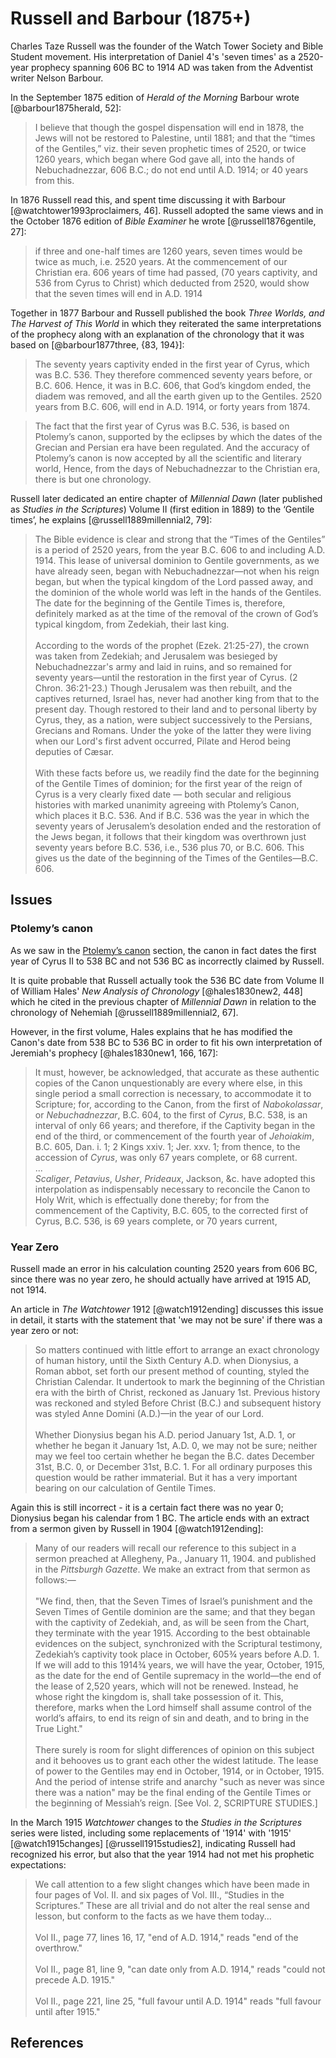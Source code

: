 # Russell and Barbour (1875+)

Charles Taze Russell was the founder of the Watch Tower Society and Bible Student movement. His interpretation of Daniel
4's 'seven times' as a 2520-year prophecy spanning 606 BC to 1914 AD was taken from the Adventist writer Nelson Barbour.

In the September 1875 edition of _Herald of the Morning_ Barbour wrote [@barbour1875herald, 52]:

> I believe that though the gospel dispensation will end in 1878, the Jews will not be restored to Palestine, until
> 1881; and that the “times of the Gentiles,” viz. their seven prophetic times of 2520, or twice 1260 years, which began
> where God gave all, into the hands of Nebuchadnezzar, 606 B.C.; do not end until A.D. 1914; or 40 years from this.

In 1876 Russell read this, and spent time discussing it with Barbour [@watchtower1993proclaimers, 46]. Russell adopted
the same views and in the October 1876 edition of _Bible Examiner_ he wrote [@russell1876gentile, 27]:

> if three and one-half times are 1260 years, seven times would be twice as much, i.e. 2520 years. At the commencement
> of our Christian era. 606 years of time had passed, (70 years captivity, and 536 from Cyrus to Christ) which deducted
> from 2520, would show that the seven times will end in A.D. 1914

Together in 1877 Barbour and Russell published the book _Three Worlds, and The Harvest of This World_ in which they
reiterated the same interpretations of the prophecy along with an explanation of the chronology that it was based on
[@barbour1877three, {83, 194}]:

> The seventy years captivity ended in the first year of Cyrus, which was B.C. 536. They therefore commenced seventy
> years before, or B.C. 606. Hence, it was in B.C. 606, that God’s kingdom ended, the diadem was removed, and all the
> earth given up to the Gentiles. 2520 years from B.C. 606, will end in A.D. 1914, or forty years from 1874.

> The fact that the first year of Cyrus was B.C. 536, is based on Ptolemy’s canon, supported by the eclipses by which
> the dates of the Grecian and Persian era have been regulated. And the accuracy of Ptolemy’s canon is now accepted by
> all the scientific and literary world, Hence, from the days of Nebuchadnezzar to the Christian era, there is but one
> chronology.

Russell later dedicated an entire chapter of _Millennial Dawn_ (later published as _Studies in the Scriptures_) Volume
II (first edition in 1889) to the ‘Gentile times’, he explains [@russell1889millennial2, 79]:

> The Bible evidence is clear and strong that the “Times of the Gentiles” is a period of 2520 years, from the year B.C.
> 606 to and including A.D. 1914. This lease of universal dominion to Gentile governments, as we have already seen,
> began with Nebuchadnezzar—not when his reign began, but when the typical kingdom of the Lord passed away, and the
> dominion of the whole world was left in the hands of the Gentiles. The date for the beginning of the Gentile Times is,
> therefore, definitely marked as at the time of the removal of the crown of God’s typical kingdom, from Zedekiah, their
> last king. <br><br> According to the words of the prophet (Ezek. 21:25-27), the crown was taken from Zedekiah; and
> Jerusalem was besieged by Nebuchadnezzar's army and laid in ruins, and so remained for seventy years—until the
> restoration in the first year of Cyrus. (2 Chron. 36:21-23.) Though Jerusalem was then rebuilt, and the captives
> returned, Israel has, never had another king from that to the present day. Though restored to their land and to
> personal liberty by Cyrus, they, as a nation, were subject successively to the Persians, Grecians and Romans. Under
> the yoke of the latter they were living when our Lord's first advent occurred, Pilate and Herod being deputies of
> Cæsar. <br><br> With these facts before us, we readily find the date for the beginning of the Gentile Times of
> dominion; for the first year of the reign of Cyrus is a very clearly fixed date — both secular and religious histories
> with marked unanimity agreeing with Ptolemy’s Canon, which places it B.C. 536. And if B.C. 536 was the year in which
> the seventy years of Jerusalem’s desolation ended and the restoration of the Jews began, it follows that their kingdom
> was overthrown just seventy years before B.C. 536, i.e., 536 plus 70, or B.C. 606. This gives us the date of the
> beginning of the Times of the Gentiles—B.C. 606.

## Issues

### Ptolemy’s canon

As we saw in the [Ptolemy’s canon](../../standard/canon.md) section, the canon in fact dates the first year of Cyrus II
to 538 BC and not 536 BC as incorrectly claimed by Russell.

It is quite probable that Russell actually took the 536 BC date from Volume II of William Hales' _New Analysis of
Chronology_ [@hales1830new2, 448] which he cited in the previous chapter of _Millennial Dawn_ in relation to the
chronology of Nehemiah [@russell1889millennial2, 67].

However, in the first volume, Hales explains that he has modified the Canon's date from 538 BC to 536 BC in order to fit
his own interpretation of Jeremiah's prophecy [@hales1830new1, 166, 167]:

> It must, however, be acknowledged, that accurate as these authentic copies of the Canon unquestionably are every where
> else, in this single period a small correction is necessary, to accommodate it to Scripture; for, according to the
> Canon, from the first of _Nabokolassar_, or _Nebuchadnezzar_, B.C. 604, to the first of _Cyrus_, B.C. 538, is an
> interval of only 66 years; and therefore, if the Captivity began in the end of the third, or commencement of the
> fourth year of _Jehoiakim_, B.C. 605, Dan. i. 1; 2 Kings xxiv. 1; Jer. xxv. 1; from thence, to the accession of
> _Cyrus_, was only 67 years complete, or 68 current. <br>...<br> _Scaliger_, _Petavius_, _Usher_, _Prideaux_, Jackson,
> &c. have adopted this interpolation as indispensably necessary to reconcile the Canon to Holy Writ, which is
> effectually done thereby; for from the commencement of the Captivity, B.C. 605, to the corrected first of Cyrus, B.C.
> 536, is 69 years complete, or 70 years current,

### Year Zero

Russell made an error in his calculation counting 2520 years from 606 BC, since there was no year zero, he should
actually have arrived at 1915 AD, not 1914.

An article in _The Watchtower_ 1912 [@watch1912ending] discusses this issue in detail, it starts with the statement that
'we may not be sure' if there was a year zero or not:

> So matters continued with little effort to arrange an exact chronology of human history, until the Sixth Century A.D.
> when Dionysius, a Roman abbot, set forth our present method of counting, styled the Christian Calendar. It undertook
> to mark the beginning of the Christian era with the birth of Christ, reckoned as January 1st. Previous history was
> reckoned and styled Before Christ (B.C.) and subsequent history was styled Anne Domini (A.D.)—in the year of our Lord.
> <br><br> Whether Dionysius began his A.D. period January 1st, A.D. 1, or whether he began it January 1st, A.D. 0, we
> may not be sure; neither may we feel too certain whether he began the B.C. dates December 31st, B.C. 0, or December
> 31st, B.C. 1. For all ordinary purposes this question would be rather immaterial. But it has a very important bearing
> on our calculation of Gentile Times.

Again this is still incorrect - it is a certain fact there was no year 0; Dionysius began his calendar from 1 BC. The
article ends with an extract from a sermon given by Russell in 1904 [@watch1912ending]:

> Many of our readers will recall our reference to this subject in a sermon preached at Allegheny, Pa., January
> 11, 1904. and published in the _Pittsburgh Gazette_. We make an extract from that sermon as follows:— <br><br> "We
> find, then, that the Seven Times of Israel’s punishment and the Seven Times of Gentile dominion are the same; and that
> they began with the captivity of Zedekiah, and, as will be seen from the Chart, they terminate with the year 1915.
> According to the best obtainable evidences on the subject, synchronized with the Scriptural testimony, Zedekiah’s
> captivity took place in October, 605¾ years before A.D. 1. If we will add to this 1914¾ years, we will have the year,
> October, 1915, as the date for the end of Gentile supremacy in the world—the end of the lease of 2,520 years, which
> will not be renewed. Instead, he whose right the kingdom is, shall take possession of it. This, therefore, marks when
> the Lord himself shall assume control of the world’s affairs, to end its reign of sin and death, and to bring in the
> True Light." <br><br> There surely is room for slight differences of opinion on this subject and it behooves us to
> grant each other the widest latitude. The lease of power to the Gentiles may end in October, 1914, or in
> October, 1915. And the period of intense strife and anarchy "such as never was since there was a nation" may be the
> final ending of the Gentile Times or the beginning of Messiah’s reign. \[See Vol. 2, SCRIPTURE STUDIES.\]

In the March 1915 _Watchtower_ changes to the _Studies in the Scriptures_ series were listed, including some
replacements of '1914' with '1915' [@watch1915changes] [@russell1915studies2], indicating Russell had recognized his
error, but also that the year 1914 had not met his prophetic expectations:

> We call attention to a few slight changes which have been made in four pages of Vol. II. and six pages of Vol. III.,
> “Studies in the Scriptures.” These are all trivial and do not alter the real sense and lesson, but conform to the
> facts as we have them today... <br><br> Vol II., page 77, lines 16, 17, "end of A.D. 1914," reads "end of the
> overthrow." <br><br> Vol II., page 81, line 9, "can date only from A.D. 1914," reads "could not precede A.D. 1915."
> <br><br> Vol II., page 221, line 25, "full favour until A.D. 1914" reads "full favour until after 1915."

## References
